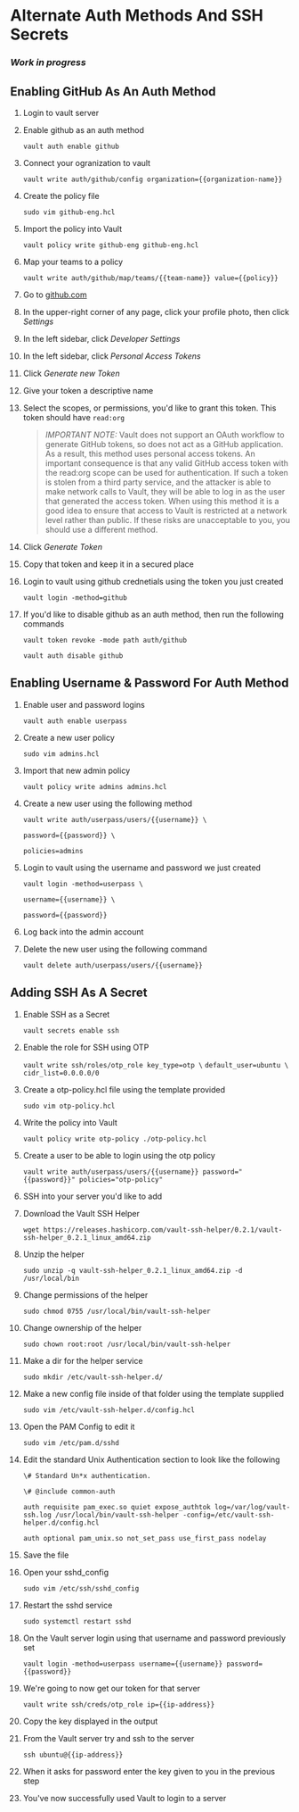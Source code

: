 # Alternate Auth Methods And SSH Secrets

### _Work in progress_

## Enabling GitHub As An Auth Method

1. Login to vault server

2. Enable github as an auth method

    `vault auth enable github`

3. Connect your ogranization to vault

    `vault write auth/github/config organization={{organization-name}}`

4. Create the policy file

    `sudo vim github-eng.hcl`

5. Import the policy into Vault

    `vault policy write github-eng github-eng.hcl`

6. Map your teams to a policy 

    `vault write auth/github/map/teams/{{team-name}} value={{policy}}`

7. Go to [github.com](https://github.com)

8. In the upper-right corner of any page, click your profile photo, then click *Settings*

9. In the left sidebar, click *Developer Settings*

10. In the left sidebar, click *Personal Access Tokens*

11. Click *Generate new Token*

12. Give your token a descriptive name

13. Select the scopes, or permissions, you'd like to grant this token. This token should have `read:org`

    > _*IMPORTANT NOTE:*_ Vault does not support an OAuth workflow to generate GitHub tokens, so does not act as a GitHub application. As a result, this method uses personal access tokens. An important consequence is that any valid GitHub access token with the read:org scope can be used for authentication. If such a token is stolen from a third party service, and the attacker is able to make network calls to Vault, they will be able to log in as the user that generated the access token. When using this method it is a good idea to ensure that access to Vault is restricted at a network level rather than public. If these risks are unacceptable to you, you should use a different method.
  
14. Click *Generate Token*

15. Copy that token and keep it in a secured place

16. Login to vault using github crednetials using the token you just created

    `vault login -method=github`

17. If you'd like to disable github as an auth method, then run the following commands

    `vault token revoke -mode path auth/github`

    `vault auth disable github`


## Enabling Username & Password For Auth Method

1. Enable user and password logins

    `vault auth enable userpass`

2. Create a new user policy

    `sudo vim admins.hcl`

3. Import that new admin policy

    `vault policy write admins admins.hcl`

4. Create a new user using the following method

    `vault write auth/userpass/users/{{username}} \`

    `password={{password}} \`

    `policies=admins`

5. Login to vault using the username and password we just created

    `vault login -method=userpass \`

    `username={{username}} \`

    `password={{password}}`

6. Log back into the admin account

7. Delete the new user using the following command

    `vault delete auth/userpass/users/{{username}}`

## Adding SSH As A Secret

1. Enable SSH as a Secret

    `vault secrets enable ssh`

2. Enable the role for SSH using OTP

    `vault write ssh/roles/otp_role key_type=otp \`
    `default_user=ubuntu \`
    `cidr_list=0.0.0.0/0`

3. Create a otp-policy.hcl file using the template provided

    `sudo vim otp-policy.hcl`

4. Write the policy into Vault

    `vault policy write otp-policy ./otp-policy.hcl`

5. Create a user to be able to login using the otp policy

    `vault write auth/userpass/users/{{username}} password="{{password}}" policies="otp-policy"`

6. SSH into your server you'd like to add

7. Download the Vault SSH Helper

    `wget https://releases.hashicorp.com/vault-ssh-helper/0.2.1/vault-ssh-helper_0.2.1_linux_amd64.zip`

8. Unzip the helper

    `sudo unzip -q vault-ssh-helper_0.2.1_linux_amd64.zip -d /usr/local/bin`

9. Change permissions of the helper

    `sudo chmod 0755 /usr/local/bin/vault-ssh-helper`

10. Change ownership of the helper

    `sudo chown root:root /usr/local/bin/vault-ssh-helper`

11. Make a dir for the helper service

    `sudo mkdir /etc/vault-ssh-helper.d/`

12. Make a new config file inside of that folder using the template supplied

    `sudo vim /etc/vault-ssh-helper.d/config.hcl`

13. Open the PAM Config to edit it

    `sudo vim /etc/pam.d/sshd`

14. Edit the standard Unix Authentication section to look like the following

    `\# Standard Un*x authentication.`

    `\# @include common-auth`

    `auth requisite pam_exec.so quiet expose_authtok log=/var/log/vault-ssh.log /usr/local/bin/vault-ssh-helper -config=/etc/vault-ssh-helper.d/config.hcl`

    `auth optional pam_unix.so not_set_pass use_first_pass nodelay`

15. Save the file

16. Open your sshd_config

    `sudo vim /etc/ssh/sshd_config`

17. Restart the sshd service

    `sudo systemctl restart sshd`

18. On the Vault server login using that username and password previously set

    `vault login -method=userpass username={{username}} password={{password}}`

19. We're going to now get our token for that server

    `vault write ssh/creds/otp_role ip={{ip-address}}`

20. Copy the key displayed in the output

21. From the Vault server try and ssh to the server

    `ssh ubuntu@{{ip-address}}`

22. When it asks for password enter the key given to you in the previous step

23. You've now successfully used Vault to login to a server
